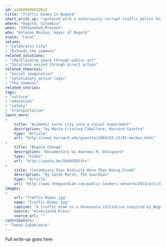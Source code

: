 ```yaml
---
id: a16E0000002Q9uZ
title: "Traffic mimes in Bogotá"
short_write_up: "<p>Faced with a notoriously corrupt traffic police force, sky-high traffic fatality rates, and chaos on the roads, Bogotá mayor Antanas Mockus took bold and audacious action: he disbanded the corrupt cops and offered to retrain and rehire them… as mimes. Using popular education techniques, the traffic mimes fanned out through the city, mocking lawbreakers, applauding courteous drivers, and dramatizing the frustrations and challenges of citizens moving through traffic. The result: a 50 percent drop in traffic fatalities, reduced traffic gridlock, and a marked shift in the traffic culture of the city.</p>"
where: "Bogotá, Colombia"
when: "1995&ndash;Present"
who: "Antanas Mockus, mayor of Bogotá"
scale: "Local"
values:
- "Celebrates life"
- "Extends the commons"
related_solutions:
- "(Re)Claiming space through public art"
- "Solutions seized through direct action"
related_theories:
- "Social imagination"
- "Solutionary action logic"
- "The commons"
related_stories:
tags:
- "culture"
- "education"
- "safety"
- "transportation"
learn_more:
-
    title: "Academic turns city into a social experiment"
    description: "by María Cristina Caballero, Harvard Gazette"
    type: "Article"
    url: "http://news.harvard.edu/gazette/2004/03.11/01-mockus.html"
-
    title: "Bogotá Change"
    description: "Documentary by Andreas M. Dalsgaard"
    type: "Video"
    url: "http://youtu.be/5OdhD5D5its"
-
    title: "Colombians Fear Ridicule More Than Being Fined"
    description: "by Sarah Marsh, The Guardian"
    type: "Article"
    url: "http://www.theguardian.com/public-leaders-network/2013/oct/28/antanas-mockus-bogota-mayor"
images:
-
    url: "Traffic-Mimes.jpg"
    name: "Traffic-Mimes.jpg"
    caption: "A traffic mime in a Venezuela initiative inspired by Bogotá helps a woman cross the street."
    source: "Associated Press"
    source_url: ""
contributors:
- "Tomaz Capobianco"
---
```

Full write-up goes here
